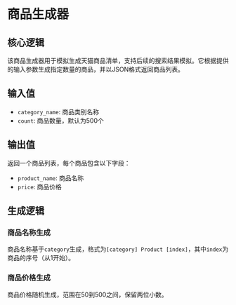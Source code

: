# 商品生成器

## 核心逻辑

该商品生成器用于模拟生成天猫商品清单，支持后续的搜索结果模拟。它根据提供的输入参数生成指定数量的商品，并以JSON格式返回商品列表。

## 输入值

- `category_name`: 商品类别名称
- `count`: 商品数量，默认为500个

## 输出值

返回一个商品列表，每个商品包含以下字段：
- `product_name`: 商品名称
- `price`: 商品价格

## 生成逻辑

### 商品名称生成

商品名称基于`category`生成，格式为`[category] Product [index]`，其中`index`为商品的序号（从1开始）。
   
### 商品价格生成

商品价格随机生成，范围在50到500之间，保留两位小数。
